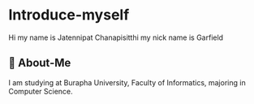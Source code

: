 # Introduce-myself
Hi my name is Jatennipat Chanapisitthi my nick name is Garfield 
## 👋 About-Me
I am studying at Burapha University, Faculty of Informatics, majoring in Computer Science.
